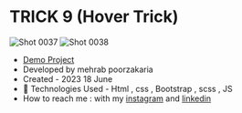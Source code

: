 # TRICK 9 (Hover Trick)

![Shot 0037](https://github.com/mmehrab-pz/trick-9/assets/99506317/ae4be0c9-59a3-4352-8f82-e3742143ce58)
![Shot 0038](https://github.com/mmehrab-pz/trick-9/assets/99506317/7ba5ec37-dc3b-43a7-a2e7-65f792134a71)

- [Demo Project](https://mmehrab-pz.github.io/trick-9/)
- Developed by mehrab poorzakaria
- Created - 2023 18 June
- 🤖 Technologies Used - Html , css , Bootstrap , scss , JS
- How to reach me : with my
[instagram](https://www.instagram.com/mehrab.poorzakaria_web/) and
[linkedin](https://www.linkedin.com/in/mehrab-poorzakaria-1b2492237/)
